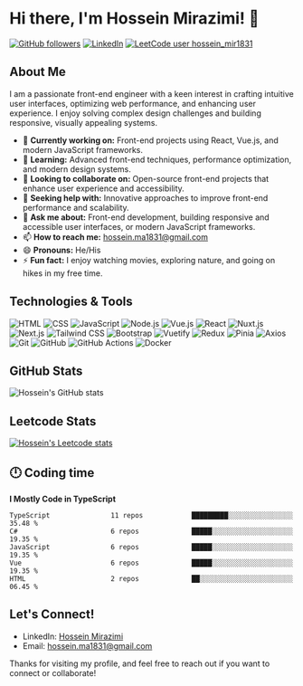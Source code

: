 # Hi there, I'm Hossein Mirazimi! 👋

[![GitHub followers](https://img.shields.io/github/followers/Hossein-Mirazimi?label=Follow&style=social)](https://github.com/Hossein-Mirazimi)
[![LinkedIn](https://img.shields.io/badge/LinkedIn-Connect-blue)](https://www.linkedin.com/in/hossein-mirazimi/)
[![LeetCode user hossein_mir1831](https://img.shields.io/badge/dynamic/json?style=social&labelColor=black&color=%23ffa116&label=Solved&query=solved&url=https%3A%2F%2Fleetcode-badge.vercel.app%2Fapi%2Fusers%2Fhossein_mir1831&logo=leetcode&logoColor=yellow)](https://leetcode.com/hossein_mir1831/)

## About Me

I am a passionate front-end engineer with a keen interest in crafting intuitive user interfaces, optimizing web performance, and enhancing user experience. I enjoy solving complex design challenges and building responsive, visually appealing systems.

- 🔭 **Currently working on:** Front-end projects using React, Vue.js, and modern JavaScript frameworks.
- 🌱 **Learning:** Advanced front-end techniques, performance optimization, and modern design systems.
- 👯 **Looking to collaborate on:** Open-source front-end projects that enhance user experience and accessibility.
- 🤔 **Seeking help with:** Innovative approaches to improve front-end performance and scalability.
- 💬 **Ask me about:** Front-end development, building responsive and accessible user interfaces, or modern JavaScript frameworks.
- 📫 **How to reach me:** [hossein.ma1831@gmail.com](mailto:hossein.ma1831@gmail.com)
- 😄 **Pronouns:** He/His
- ⚡ **Fun fact:** I enjoy watching movies, exploring nature, and going on hikes in my free time.

## Technologies & Tools

![HTML](https://img.shields.io/badge/HTML-E34F26?style=for-the-badge&logo=html5&logoColor=white)
![CSS](https://img.shields.io/badge/CSS-1572B6?style=for-the-badge&logo=css3&logoColor=white)
![JavaScript](https://img.shields.io/badge/JavaScript-F7DF1E?style=for-the-badge&logo=javascript&logoColor=black)
![Node.js](https://img.shields.io/badge/Node.js-339933?style=for-the-badge&logo=nodedotjs&logoColor=white)
![Vue.js](https://img.shields.io/badge/Vue.js-4FC08D?style=for-the-badge&logo=vuejs&logoColor=white)
![React](https://img.shields.io/badge/React-61DAFB?style=for-the-badge&logo=react&logoColor=black)
![Nuxt.js](https://img.shields.io/badge/Nuxt.js-00DC82?style=for-the-badge&logo=nuxtdotjs&logoColor=white)
![Next.js](https://img.shields.io/badge/Next.js-000000?style=for-the-badge&logo=nextdotjs&logoColor=white)
![Tailwind CSS](https://img.shields.io/badge/Tailwind_CSS-06B6D4?style=for-the-badge&logo=tailwindcss&logoColor=white)
![Bootstrap](https://img.shields.io/badge/Bootstrap-7952B3?style=for-the-badge&logo=bootstrap&logoColor=white)
![Vuetify](https://img.shields.io/badge/Vuetify-1867C0?style=for-the-badge&logo=vuetify&logoColor=white)
![Redux](https://img.shields.io/badge/Redux-764ABC?style=for-the-badge&logo=redux&logoColor=white)
![Pinia](https://img.shields.io/badge/Pinia-FEDD00?style=for-the-badge&logo=pinia&logoColor=black)
![Axios](https://img.shields.io/badge/Axios-5A29E4?style=for-the-badge&logo=axios&logoColor=white)
![Git](https://img.shields.io/badge/Git-F05032?style=for-the-badge&logo=git&logoColor=white)
![GitHub](https://img.shields.io/badge/GitHub-181717?style=for-the-badge&logo=github&logoColor=white)
![GitHub Actions](https://img.shields.io/badge/GitHub_Actions-2088FF?style=for-the-badge&logo=github-actions&logoColor=white)
![Docker](https://img.shields.io/badge/Docker-2496ED?style=for-the-badge&logo=docker&logoColor=white)


## GitHub Stats
<picture>
  <source
    srcset="https://github-readme-stats.vercel.app/api?username=Hossein-Mirazimi&show_icons=true&theme=radical"
    media="(prefers-color-scheme: dark)"
  />
  <source
    srcset="https://github-readme-stats.vercel.app/api?username=Hossein-Mirazimi&show_icons=true"
    media="(prefers-color-scheme: light), (prefers-color-scheme: no-preference)"
  />
  <img src="https://github-readme-stats.vercel.app/api?username=Hossein-Mirazimi&show_icons=true" alt="Hossein's GitHub stats" />
</picture>

## Leetcode Stats
<a href="https://leetcode.com/u/hossein_mir1831/" target="_blank">
  <picture>
    <source
      srcset="https://leetcard.jacoblin.cool/hossein_mir1831?theme=dark"
      media="(prefers-color-scheme: dark)"
    />
    <source
      srcset="https://leetcard.jacoblin.cool/hossein_mir1831?theme=light"
      media="(prefers-color-scheme: light), (prefers-color-scheme: no-preference)"
    />
    <img src="https://leetcard.jacoblin.cool/hossein_mir1831?theme=light" alt="Hossein's Leetcode stats" />
  </picture>
</a>

## 🕛 Coding time
<!--START_SECTION:waka-->
**I Mostly Code in TypeScript** 

```text
TypeScript               11 repos            █████████░░░░░░░░░░░░░░░░   35.48 % 
C#                       6 repos             █████░░░░░░░░░░░░░░░░░░░░   19.35 % 
JavaScript               6 repos             █████░░░░░░░░░░░░░░░░░░░░   19.35 % 
Vue                      6 repos             █████░░░░░░░░░░░░░░░░░░░░   19.35 % 
HTML                     2 repos             ██░░░░░░░░░░░░░░░░░░░░░░░   06.45 % 
```




<!--END_SECTION:waka-->

## Let's Connect!

- LinkedIn: [Hossein Mirazimi]([https://www.linkedin.com/in/hossein-mirazimi/](https://www.linkedin.com/in/hossein-mirazimi-b5ab86177/))
- Email: [hossein.ma1831@gmail.com](mailto:hossein.mirazimi@example.com)

Thanks for visiting my profile, and feel free to reach out if you want to connect or collaborate!
